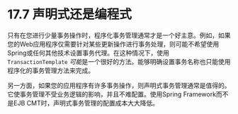 # 17.7 声明式还是编程式

只有在您进行少量事务操作时，程序化事务管理通常才是一个好主意。例如，如果您的Web应用程序仅需要针对某些更新操作进行事务处理，则可能不希望使用Spring或任何其他技术设置事务代理。在这种情况下，使用 `TransactionTemplate` *可能*是一个很好的方法。能够明确设置事务名称也只能使用程序化的事务管理方法来完成。

另一方面，如果您的应用程序有许多事务操作，则声明式事务管理通常是值得的。它使事务管理不受业务逻辑的影响，并且不难配置。使用Spring Framework而不是EJB CMT时，声明式事务管理的配置成本大大降低。